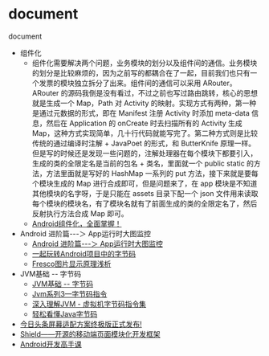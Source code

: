 # document
document
- 组件化 <br>
  * 组件化需要解决两个问题，业务模块的划分以及组件间的通信。业务模块的划分是比较麻烦的，因为之前写的都耦合在了一起，目前我们也只有一个发票的模块独立拆分了出来。组件间的通信可以采用 ARouter。ARouter 的源码我倒是没有看过，不过之前也写过路由跳转，核心的思想就是生成一个 Map，Path 对 Activity 的映射。实现方式有两种，第一种是通过元数据的形式，即在 Manifest 注册 Activity 时添加 meta-data 信息，然后在 Application 的 onCreate 时去扫描所有的 Activity 生成 Map，这种方式实现简单，几十行代码就能写完了。第二种方式则是比较传统的通过编译时注解 + JavaPoet 的形式，和 ButterKnife 原理一样。但是写的时候还是发现一些问题的，注解处理器在每个模块下都要引入，生成的类的全限定名是当前的包名 + 类名，里面就一个 public static 的方法，方法里面就是写好的 HashMap 一系列的 put 方法，接下来就是要每个模块生成的 Map 进行合成即可，但是问题来了，在 app 模块是不知道其他模块的名字呀，于是只能在 assets 目录下配一个 json 文件用来读取每个模块的模块名，有了模块名就有了前面生成的类的全限定名了，然后反射执行方法合成 Map 即可。
  * [Android组件化，全面掌握！](https://juejin.cn/post/6881116198889586701)
- Android 进阶篇---＞ App运行时大图监控
  * [Android 进阶篇---＞ App运行时大图监控](https://blog.csdn.net/qq_42795723/article/details/107822387)
  * [一起玩转Android项目中的字节码](http://quinnchen.cn/2018/09/13/2018-09-13-asm-transform/)
  * [Fresco图片显示原理浅析](https://www.jianshu.com/p/2bb77edb3011)
- JVM基础 -- 字节码
   * [JVM基础 -- 字节码](http://zhongmingmao.me/2019/01/03/jvm-basic-bytecode/)
   * [Jvm系列3—字节码指令](http://gityuan.com/2015/10/24/jvm-bytecode-grammar/)
   * [深入理解JVM - 虚拟机字节码指令集](https://blog.csdn.net/xiaolyuh123/article/details/104030176)
   * [轻松看懂Java字节码](https://mp.weixin.qq.com/s/HMuARN4dGSJtPTV8fZDW5Q)
 - [今日头条屏幕适配方案终极版正式发布!](https://juejin.cn/post/6844903697000972295)
 - [Shield——开源的移动端页面模块化开发框架](https://tech.meituan.com/2017/12/28/shield-opensource.html)
 - [Android开发高手课](https://time.geekbang.org/column/article/83148)